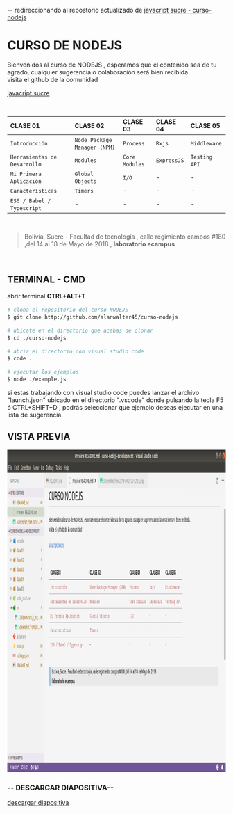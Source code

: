 -- redireccionando al repostorio actualizado de [javacript sucre - curso-nodejs](http://www.github.com/javascript-sucre/curso-nodejs)

# CURSO DE NODEJS

<p>Bienvenidos al curso de NODEJS , esperamos que el contenido sea de 
tu agrado, cualquier sugerencia o colaboración será bien recibida.
<br>
visita el github de la comunidad

[javacript sucre](http://www.github.com/javascript-sucre)
</p>



<br>

| CLASE 01 |CLASE 02 |CLASE 03 |CLASE 04 |CLASE 05 |
|:--- | :--- | :--- | :--- | :--- |
| `Introducción` | `Node Package Manager (NPM)`| `Process`| `Rxjs` | `Middleware`|
| `Herramientas de Desarrollo` | `Modules` | `Core Modules`| `ExpressJS` | `Testing API`|
| `Mi Primera Aplicación` | `Global Objects`| `I/O` | - | - | - |
| `Características` | `Timers` | - | -  | - |
| `ES6 / Babel / Typescript` | - | -  | - | - | -  |

<br>

> Bolivia, Sucre - Facultad de tecnología , calle regimiento campos #180 ,del 14 al 18 de Mayo de 2018 , <b>laboratorio ecampus</b>

<br>

## TERMINAL - CMD

abrir terminal <strong>CTRL+ALT+T</strong>

```sh
# clona el repositorio del curso NODEJS
$ git clone http://github.com/alanwalter45/curso-nodejs
```
```sh
# ubicate en el directorio que acabas de clonar
$ cd ./curso-nodejs
```
```sh
# abrir el directorio con visual studio code
$ code .
```
```sh
# ejecutar los ejemplos
$ node ./example.js
```

si estas trabajando con visual studio code puedes lanzar el archivo "launch.json" ubicado en el directorio ".vscode" donde pulsando la tecla F5 ó  CTRL+SHIFT+D , podrás seleccionar que ejemplo deseas ejecutar en una lista de sugerencia.

## VISTA PREVIA

<img src="./src/Screenshot.png" width="1319" height="741" >

### -- DESCARGAR DIAPOSITIVA--
[descargar diapositiva](https://drive.google.com/open?id=1Z9ogVm5Qew_xoPi2h7aaaJ797HIPCEbW)
